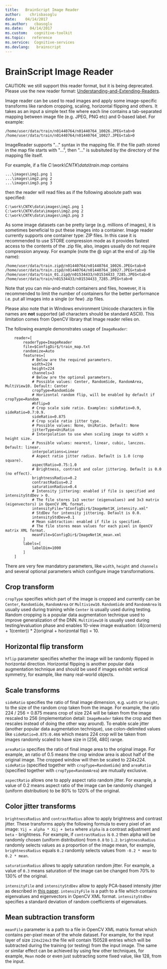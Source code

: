 ```yaml
---
title:   BrainScript Image Reader
author:    chrisbasoglu
date:    04/14/2017
ms.author:   cbasoglu
ms.date:   04/14/2017
ms.custom:   cognitive-toolkit
ms.topic:   reference
ms.service:  Cognitive-services
ms.devlang:   brainscript
---
```


# BrainScript Image Reader

CAUTION: we still support this reader format, but it is being deprecated. Please use the new 
reader format: [Understanding-and-Extending-Readers](./BrainScript-and-Python---Understanding-and-Extending-Readers.md). 

Image reader can be used to read images and apply some image-specific transforms like random cropping, scaling, horizontal flipping and others. It takes as an input a simple text file where each line contains a tab-separated mapping between image file (e.g. JPEG, PNG etc) and 0-based label. For example:
```
/home/user/data/train/n01440764/n01440764_10026.JPEG<tab>0
/home/user/data/train/n01440764/n01440764_10027.JPEG<tab>0
```

ImageReader supports "..." syntax in the mapping file. If the file path stored in the map file starts with "...", then "..." is subsituted by the directory of the mapping file itself.

For example, if a file *C:\work\CNTK\data\train.map* contains
```
...\images\img1.png 1
...\images\img2.png 2
...\images\img3.png 3
```

then the reader will read files as if the following absolute path was specified:
```
C:\work\CNTK\data\images\img1.png 1
C:\work\CNTK\data\images\img2.png 2
C:\work\CNTK\data\images\img3.png 3
```

As some image datasets can be pretty large (e.g. millions of images), it is sometimes beneficial to put these images into a container. Image reader currently supports one container type: ZIP files. In this case it is recommended to use STORE compression mode as it provides fastest access to the contents of the .zip file, also, images usually do not require compression anyway. For example (note the @ sign at the end of .zip file name):
```
/home/user/data/train.zip@/n01440764/n01440764_10026.JPEG<tab>0
/home/user/data/train.zip@/n01440764/n01440764_10027.JPEG<tab>0
/home/user/data/train_01.zip@/n01534433/n01534433_7285.JPEG<tab>0
/home/user/data/train/n01534433/n01534433_7285.JPEG<tab>0
```
Note that you can mix-and-match containers and files, however, it is recommended to limit the number of containers for the better performance i.e. put all images into a single (or few) .zip files.

Please also note that in Windows environment Unicode characters in file names are **not** supported (all characters should be standard ASCII). This limitation comes from OpenCV library that Image reader relies on. 

The following example demonstrates usage of `ImageReader`:
```
    reader=[
        readerType=ImageReader
        file=$ConfigDir$/train_map.txt
        randomize=Auto
        features=[
            # Below are the required parameters.
            width=224
            height=224
            channels=3
            # Below are the optional parameters.
            # Possible values: Center, RandomSide, RandomArea, MultiView10. Default: Center
            cropType=RandomSide
            # Horizontal random flip, will be enabled by default if cropType=Random
            #hflip=0
            # Crop scale side ratio. Examples: sideRatio=0.9, sideRatio=0.7:0.9.
            sideRatio=0.875
            # Crop scale ratio jitter type.
            # Possible values: None, UniRatio. Default: None
            jitterType=UniRatio
            # Interpolation to use when scaling image to width x height size.
            # Possible values: nearest, linear, cubic, lanczos. Default: linear.
            interpolations=Linear
            # Aspect ratio jitter radius. Default is 1.0 (crop square).
            aspectRatio=0.75:1.0
            # Brightness, contrast and color jittering. Default is 0.0 (no effect).
            brightnessRadius=0.2
            contrastRadius=0.2
            saturationRadius=0.4
            # Intensity jittering: enabled if file is specified and intensityStdDev > 0. 
            # The file stores 1x3 vector (eigenvalues) and 3x3 matrix (eigenvectors) in OpenCV XML format.
            intensityFile="$ConfigDir$/ImageNet1K_intensity.xml"
            # StdDev for intensity jittering. Default is 0.0. 
            intensityStdDev=0.1
            # Mean subtraction: enabled if file is specified.
            # The file stores mean values for each pixel in OpenCV matrix XML format.
            meanFile=$ConfigDir$/ImageNet1K_mean.xml
        ]
        labels=[
            labelDim=1000
        ]
    ]    

```
There are very few mandatory parameters, like `width`, `height` and `channels` and several optional parameters which configure image transformations. 

## Crop transform
`cropType` specifies which part of the image is cropped and currently can be `Center`, `RandomSide`, `RandomArea` or `Multiview10`. `RandomSide` and `RandomArea` is usually used during training while `Center` is usually used during testing. Random cropping is a popular data augmentation technique used to improve generalization of the DNN. `MultiView10` is usually used during testing/evaluation phase and enables 10-view image evaluation: (4(corners) + 1(center)) * 2(original + horizontal flip) = 10.

## Horizontal flip transform
`hflip` parameter specifies whether the image will be randomly flipped in horizontal direction. Horizontal flipping is another popular data augmentation technique and should be used if images exhibit vertical symmetry, for example, like many real-world objects.

## Scale transforms
`sideRatio` specifies the ratio of final image dimension, e.g. `width` or `height`, to the size of the random crop taken from the image. For example, the ratio 224 / 256 = 0.875 means crop of size 224 will be taken from the image rescaled to 256 (implementation detail: `ImageReader` takes the crop and then rescales instead of doing the other way around).
To enable scale jitter (another popular data augmentation technique), use colon-delimited values like `sideRatio=0.875:0.466` which means 224 crop will be taken from images randomly scaled to have size in [256, 480] range.

`areaRatio` specifies the ratio of final image area to the original image. For example, an ratio of 0.5 means the crop window area is about half of the original image. The cropped window will then be scaled to 224x224. `sideRatio` (specified together with `cropType=RandomSide`) and `areaRatio` (specified together with `cropType=RandomArea`) are mutually exclusive. 

`aspectRatio` allows one to apply aspect ratio random jitter. For example, a value of 0.2 means aspect ratio of the image can be randomly changed (uniform distribution) to be 80% to 120% of the original.

## Color jitter transforms
`brightnessRadius` and `contrastRadius` allow to apply brightness and contrast jitter. These transforms apply the following formula to every pixel of an image: `Yij = alpha * Xij + beta` where `alpha` is a contrast adjustment and `beta` - brightness. For example, if `contrastRadius` is `0.2` then alpha will be randomly chosen (uniform distribution) from `0.8` to `1.2`. `brightnessRadius` randomly selects values as a proportion of the image mean, for example, `brightnessRadius` equals `0.2` randomly selects values from `-0.2 * mean` to `0.2 * mean`.

`saturationRadius` allows to apply saturation random jitter. For example, a value of `0.3` means saturation of the image can be changed from 70% to 130% of the original.

`intensityFile` and `intensityStdDev` allow to apply PCA-based intensity jitter as described in [this paper](http://papers.nips.cc/paper/4824-imagenet-classification-with-deep-convolutional-neural-networks.pdf).
`intensityFile` is a path to a file which contains eigenvalues and eigenvectors in OpenCV XML format. `intensityStdDev` specifies a standard deviation of random coefficients of eigenvalues.

## Mean subtraction transform
`meanFile` parameter is a path to a file in OpenCV XML matrix format which contains per-pixel mean of the whole dataset. For example, for the input layer of size `224x224x3` the file will contain 150528 entries which will be subtracted during the training (or testing) from the input image. The same or similar effect can be achieved by using few other techniques, for example, `Mean` node or even just subtracting some fixed value, like 128, from the input.
